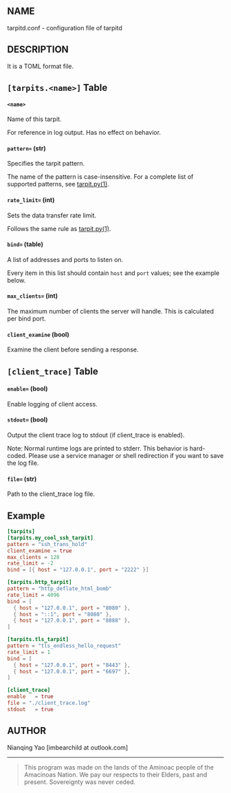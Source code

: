 ## NAME

tarpitd.conf - configuration file of tarpitd

## DESCRIPTION

It is a TOML format file.

## `[tarpits.<name>]` Table

#### `<name>`

Name of this tarpit.

For reference in log output. Has no effect on behavior.

#### `pattern=` (str)

Specifies the tarpit pattern.

The name of the pattern is case-insensitive. For a complete list of supported patterns, see [tarpit.py(1)](./tarpitd.py.1.md).

#### `rate_limit=` (int)

Sets the data transfer rate limit.

Follows the same rule as [tarpit.py(1)](./tarpitd.py.1.md).

#### `bind=` (table)

A list of addresses and ports to listen on.

Every item in this list should contain `host` and `port` values; see the example below.

#### `max_clients=` (int)

The maximum number of clients the server will handle. This is calculated per bind port.

#### `client_examine` (bool)

Examine the client before sending a response.

## `[client_trace]` Table

#### `enable=` (bool)

Enable logging of client access.

#### `stdout=` (bool)

Output the client trace log to stdout (if client_trace is enabled).

Note: Normal runtime logs are printed to stderr. This behavior is hard-coded. Please use a service manager or shell redirection if you want to save the log file.

#### `file=` (str)

Path to the client_trace log file.

## Example

```toml
[tarpits]
[tarpits.my_cool_ssh_tarpit]
pattern = "ssh_trans_hold"
client_examine = true
max_clients = 128 
rate_limit = -2
bind = [{ host = "127.0.0.1", port = "2222" }]

[tarpits.http_tarpit]
pattern = "http_deflate_html_bomb"
rate_limit = 4096
bind = [
  { host = "127.0.0.1", port = "8080" },
  { host = "::1", port = "8080" },
  { host = "127.0.0.1", port = "8888" },
]

[tarpits.tls_tarpit]
pattern = "tls_endless_hello_request"
rate_limit = 1
bind = [
  { host = "127.0.0.1", port = "8443" },
  { host = "127.0.0.1", port = "6697" },
]

[client_trace]
enable   = true
file = "./client_trace.log"
stdout   = true
```

## AUTHOR

Nianqing Yao [imbearchild at outlook.com]

------

> This program was made on the lands of
  the Aminoac people of the Amacinoas Nation. 
  We pay our respects to their Elders, past and present. 
  Sovereignty was never ceded.

